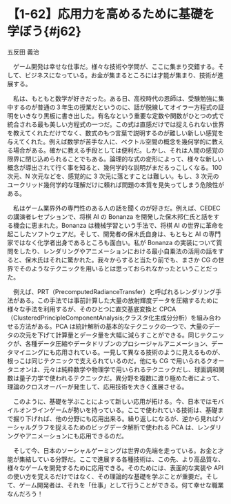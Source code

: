 # 【1-62】応用力を高めるために基礎を学ぼう{#j62}

<div class="author">五反田 義治</div>

　ゲーム開発は幸せな仕事だ。様々な技術や学問が、ここに集まり交錯する。そして、ビジネスになっている。お金が集まるところには才能が集まり、技術が進展する。

　私は、もともと数学が好きだった。ある日、高校時代の恩師は、受験勉強に集中するのが普通の３年生の授業だというのに、話が脱線してオイラー方程式の証明をいきなり黒板に書き出した。有名なという重要な定数や関数がひとつの式で統合される最も美しい方程式の一つだ。この式は直感だけでは捉えられない世界を教えてくれただけでなく、数式のもつ言葉で説明するのが難しい新しい感覚を与えてくれた。例えば数学が苦手な人に、ベクトル空間の概念を幾何学的に教える場合がある。確かに教える手段としては便利だ。しかし、それは人間の感覚の限界に閉じ込められることでもある。論理的な式の変形によって、様々な新しい概念が導出されて行く事を知ると、幾何学的な説明がまだるっこしくなる。100 次元、N 次元などを、感覚的に 3 次元に落とすことは難しい。もし、3 次元のユークリッド幾何学的な理解だけに頼れば問題の本質を見失ってしまう危険性がある。

　私はゲーム業界外の専門性のある人の話を聞くのが好きだ。例えば、CEDEC の講演者レセプションで、将棋 AI の Bonanza を開発した保木邦仁氏と話をする機会に恵まれた。Bonanza は機械学習という手法で、将棋 AI の世界に革命を起こしたソフトウェアだ。そして、開発者の保木氏自身は、もともと AI の専門家ではなく化学者出身であるところも面白い。私が Bonanza の実装について質問をしたり、レンダリングやアニメーションにおける最小自乗法の活用の話をすると、保木氏はそれに驚かれた。我々からすると当たり前でも、まさか CG の世界でそのようなテクニックを用いるとは思っておられなかったということだった。

　例えば、PRT（PrecomputedRadianceTransfer）と呼ばれるレンダリング手法がある。この手法では事前計算した大量の放射輝度データを圧縮するために様々な手法を利用するが、そのひとつに直交基底変換と CPCA（ClusteredPrincipleComponentAnalysis;クラスタ化主成分分析）を組み合わせる方法がある。PCA は統計解析の基本的なテクニックの一つで、大量のデータの次元を下げて計算量とデータ量を大幅に減らすことができる。同じテクニックが、各種データ圧縮やデータドリブンのプロシージャルアニメーション、データマイニングにも応用されている。一見して異なる技術のように見えるものが、根っこは同じテクニックで支えられているのだ。他にも CG で用いられるクオータニオンは、元々は純粋数学や物理学で用いられるテクニックだし、球面調和関数は量子力学で使われるテクニックだ。異分野を複数に渡り極めた者によって、理論のクロスオーバーが発生して、応用技術を大きく進展させる。

　このように、基礎を学ぶことによって新しい応用が拓ける。今、日本ではモバイルオンラインゲームが勢いを持っている。ここで使われている技術は、基礎まで掘り下げれば、他の分野にも応用出来る。繰り返しになるが、逆から見ればソーシャルグラフを捉えるためのビッグデータ解析で使われる PCA は、レンダリングやアニメーションにも応用できるのだ。

　そして今、日本のソーシャルゲーミングは世界の先端を走っている。お金と才能が集結している分野だ。ここで進展する各種技術は、この先、より高品質な、様々なゲームを開発するために応用できる。そのためには、表面的な実装や API の使い方を覚えるだけではなく、その理論的な基礎を学ぶことが重要だ。そして、ゲーム開発者は、それを「仕事」として行うことができる。何て幸せな職業なんだろう！
